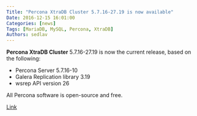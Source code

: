 ```yaml
---
Title: "Percona XtraDB Cluster 5.7.16-27.19 is now available"
Date: 2016-12-15 16:01:00
Categories: [news]
Tags: [MariaDB, MySQL, Percona, XtraDB]
Authors: sedlav
---
```


**Percona XtraDB Cluster** 5.7.16-27.19 is now the current release, based on the following:

* Percona Server 5.7.16-10
* Galera Replication library 3.19
* wsrep API version 26

All Percona software is open-source and free.

[Link](https://www.percona.com/blog/2016/12/15/percona-xtradb-cluster-5-7-16-27-19-now-available/)
